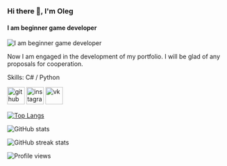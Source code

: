 ### Hi there 👋, I'm **Oleg**
#### I am beginner game developer
![I am beginner game developer](https://i.gifer.com/Be.gif)

Now I am engaged in the development of my portfolio. I will be glad of any proposals for cooperation.

Skills: C# / Python



[<img src='https://cdn.jsdelivr.net/npm/simple-icons@3.0.1/icons/github.svg' alt='github' height='40'>](https://github.com/OKhudyakoff)  [<img src='https://cdn.jsdelivr.net/npm/simple-icons@3.0.1/icons/instagram.svg' alt='instagram' height='40'>](https://www.instagram.com/koksfoxx/)  [<img src='https://cdn.jsdelivr.net/npm/simple-icons@3.0.1/icons/vk.svg' alt='vk' height='40'>](https://vk.com/koksfox)  

[![Top Langs](https://github-readme-stats.vercel.app/api/top-langs/?username=OKhudyakoff)](https://github.com/anuraghazra/github-readme-stats)

![GitHub stats](https://github-readme-stats.vercel.app/api?username=OKhudyakoff&show_icons=true)  

![GitHub streak stats](https://github-readme-streak-stats.herokuapp.com/?user=OKhudyakoff)  

![Profile views](https://gpvc.arturio.dev/OKhudyakoff)  
